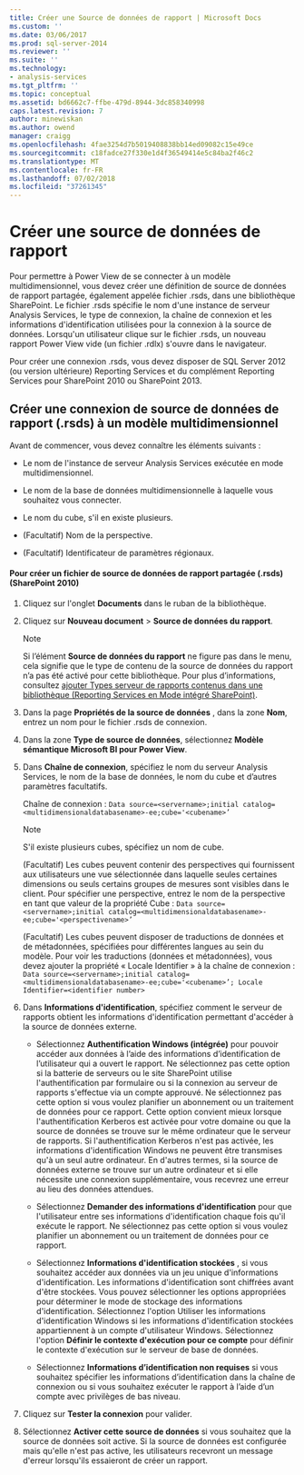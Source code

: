 ```yaml
---
title: Créer une Source de données de rapport | Microsoft Docs
ms.custom: ''
ms.date: 03/06/2017
ms.prod: sql-server-2014
ms.reviewer: ''
ms.suite: ''
ms.technology:
- analysis-services
ms.tgt_pltfrm: ''
ms.topic: conceptual
ms.assetid: bd6662c7-ffbe-479d-8944-3dc858340998
caps.latest.revision: 7
author: minewiskan
ms.author: owend
manager: craigg
ms.openlocfilehash: 4fae3254d7b5019408838bb14ed09082c15e49ce
ms.sourcegitcommit: c18fadce27f330e1d4f36549414e5c84ba2f46c2
ms.translationtype: MT
ms.contentlocale: fr-FR
ms.lasthandoff: 07/02/2018
ms.locfileid: "37261345"
---
```

# <a name="create-a-report-data-source"></a>Créer une source de données de rapport
  Pour permettre à Power View de se connecter à un modèle multidimensionnel, vous devez créer une définition de source de données de rapport partagée, également appelée fichier .rsds, dans une bibliothèque SharePoint. Le fichier .rsds spécifie le nom d'une instance de serveur Analysis Services, le type de connexion, la chaîne de connexion et les informations d'identification utilisées pour la connexion à la source de données. Lorsqu'un utilisateur clique sur le fichier .rsds, un nouveau rapport Power View vide (un fichier .rdlx) s'ouvre dans le navigateur.  
  
 Pour créer une connexion .rsds, vous devez disposer de SQL Server 2012 (ou version ultérieure) Reporting Services et du complément Reporting Services pour SharePoint 2010 ou SharePoint 2013.  
  
## <a name="create-a-report-data-source-rsds-connection-to-a-multidimensional-model"></a>Créer une connexion de source de données de rapport (.rsds) à un modèle multidimensionnel  
 Avant de commencer, vous devez connaître les éléments suivants :  
  
-   Le nom de l'instance de serveur Analysis Services exécutée en mode multidimensionnel.  
  
-   Le nom de la base de données multidimensionnelle à laquelle vous souhaitez vous connecter.  
  
-   Le nom du cube, s'il en existe plusieurs.  
  
-   (Facultatif) Nom de la perspective.  
  
-   (Facultatif) Identificateur de paramètres régionaux.  
  
#### <a name="to-create-a-shared-report-data-source-rsds-file-sharepoint-2010"></a>Pour créer un fichier de source de données de rapport partagée (.rsds) (SharePoint 2010)  
  
1.  Cliquez sur l'onglet **Documents** dans le ruban de la bibliothèque.  
  
2.  Cliquez sur **Nouveau document** > **Source de données du rapport**.  
  
    > [!NOTE]  
    >  Si l’élément **Source de données du rapport** ne figure pas dans le menu, cela signifie que le type de contenu de la source de données du rapport n’a pas été activé pour cette bibliothèque. Pour plus d’informations, consultez [ajouter Types serveur de rapports contenus dans une bibliothèque &#40;Reporting Services en Mode intégré SharePoint&#41;](../../reporting-services/add-reporting-services-content-types-to-a-sharepoint-library.md).  
  
3.  Dans la page **Propriétés de la source de données** , dans la zone **Nom**, entrez un nom pour le fichier .rsds de connexion.  
  
4.  Dans la zone **Type de source de données**, sélectionnez **Modèle sémantique Microsoft BI pour Power View**.  
  
5.  Dans **Chaîne de connexion**, spécifiez le nom du serveur Analysis Services, le nom de la base de données, le nom du cube et d’autres paramètres facultatifs.  
  
     Chaîne de connexion : `Data source=<servername>;initial catalog=<multidimensionaldatabasename>-ee;cube='<cubename>’`  
  
    > [!NOTE]  
    >  S'il existe plusieurs cubes, spécifiez un nom de cube.  
  
     (Facultatif) Les cubes peuvent contenir des perspectives qui fournissent aux utilisateurs une vue sélectionnée dans laquelle seules certaines dimensions ou seuls certains groupes de mesures sont visibles dans le client. Pour spécifier une perspective, entrez le nom de la perspective en tant que valeur de la propriété Cube : `Data source=<servername>;initial catalog=<multidimensionaldatabasename>-ee;cube='<perspectivename>’`  
  
     (Facultatif) Les cubes peuvent disposer de traductions de données et de métadonnées, spécifiées pour différentes langues au sein du modèle. Pour voir les traductions (données et métadonnées), vous devez ajouter la propriété « Locale Identifier » à la chaîne de connexion : `Data source=<servername>;initial catalog=<multidimensionaldatabasename>-ee;cube='<cubename>’; Locale Identifier=<identifier number>`  
  
6.  Dans **Informations d'identification**, spécifiez comment le serveur de rapports obtient les informations d'identification permettant d'accéder à la source de données externe.  
  
    -   Sélectionnez **Authentification Windows (intégrée)** pour pouvoir accéder aux données à l’aide des informations d’identification de l’utilisateur qui a ouvert le rapport. Ne sélectionnez pas cette option si la batterie de serveurs ou le site SharePoint utilise l'authentification par formulaire ou si la connexion au serveur de rapports s'effectue via un compte approuvé. Ne sélectionnez pas cette option si vous voulez planifier un abonnement ou un traitement de données pour ce rapport. Cette option convient mieux lorsque l'authentification Kerberos est activée pour votre domaine ou que la source de données se trouve sur le même ordinateur que le serveur de rapports. Si l'authentification Kerberos n'est pas activée, les informations d'identification Windows ne peuvent être transmises qu'à un seul autre ordinateur. En d'autres termes, si la source de données externe se trouve sur un autre ordinateur et si elle nécessite une connexion supplémentaire, vous recevrez une erreur au lieu des données attendues.  
  
    -   Sélectionnez **Demander des informations d'identification** pour que l'utilisateur entre ses informations d'identification chaque fois qu'il exécute le rapport. Ne sélectionnez pas cette option si vous voulez planifier un abonnement ou un traitement de données pour ce rapport.  
  
    -   Sélectionnez **Informations d'identification stockées** , si vous souhaitez accéder aux données via un jeu unique d'informations d'identification. Les informations d'identification sont chiffrées avant d'être stockées. Vous pouvez sélectionner les options appropriées pour déterminer le mode de stockage des informations d'identification. Sélectionnez l'option Utiliser les informations d'identification Windows si les informations d'identification stockées appartiennent à un compte d'utilisateur Windows. Sélectionnez l'option **Définir le contexte d'exécution pour ce compte** pour définir le contexte d'exécution sur le serveur de base de données.  
  
    -   Sélectionnez **Informations d’identification non requises** si vous souhaitez spécifier les informations d’identification dans la chaîne de connexion ou si vous souhaitez exécuter le rapport à l’aide d’un compte avec privilèges de bas niveau.  
  
7.  Cliquez sur **Tester la connexion** pour valider.  
  
8.  Sélectionnez **Activer cette source de données** si vous souhaitez que la source de données soit active. Si la source de données est configurée mais qu'elle n'est pas active, les utilisateurs recevront un message d'erreur lorsqu'ils essaieront de créer un rapport.  
  
  
